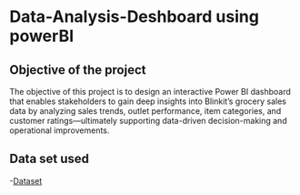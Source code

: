 # Data-Analysis-Deshboard using powerBI
## Objective of the project
The objective of this project is to design an interactive Power BI dashboard that enables stakeholders to gain deep insights into Blinkit’s grocery sales data by analyzing sales trends, outlet performance, item categories, and customer ratings—ultimately supporting data-driven decision-making and operational improvements.
## Data set used
-<a href="https://github.com/gopalmandal2002/Data-Analysis-Deshboard/blob/main/BlinkIT%20Grocery%20Data.xlsx">Dataset</a>
